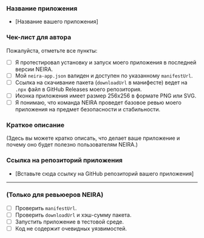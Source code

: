 <!--
Спасибо за ваш вклад в экосистему NEIRA!

Пожалуйста, убедитесь, что ваш Pull Request соответствует правилам:
1. Вы добавляете ТОЛЬКО ОДНУ строку в `index.json`.
2. Все поля в вашем `neira-app.json` (на который вы ссылаетесь) заполнены корректно.
3. Ссылка на скачивание пакета (`.npx`) в вашем манифесте ведет на стабильный релиз в GitHub.

Pull Request'ы, не соответствующие этим правилам, будут закрыты.
-->

### Название приложения
*   [Название вашего приложения]

### Чек-лист для автора

Пожалуйста, отметьте все пункты:

- [ ] Я протестировал установку и запуск моего приложения в последней версии NEIRA.
- [ ] Мой `neira-app.json` валиден и доступен по указанному `manifestUrl`.
- [ ] Ссылка на скачивание пакета (`downloadUrl` в манифесте) ведет на `.npx` файл в GitHub Releases моего репозитория.
- [ ] Иконка приложения имеет размер 256x256 в формате PNG или SVG.
- [ ] Я понимаю, что команда NEIRA проведет базовое ревью моего приложения на предмет безопасности и стабильности.

### Краткое описание

(Здесь вы можете кратко описать, что делает ваше приложение и почему оно будет полезно пользователям NEIRA.)

### Ссылка на репозиторий приложения
*   [Вставьте сюда ссылку на GitHub репозиторий вашего приложения]

---

### (Только для ревьюеров NEIRA)

- [ ] Проверить `manifestUrl`.
- [ ] Проверить `downloadUrl` и хэш-сумму пакета.
- [ ] Запустить приложение в тестовой среде.
- [ ] Код не содержит очевидных уязвимостей.
